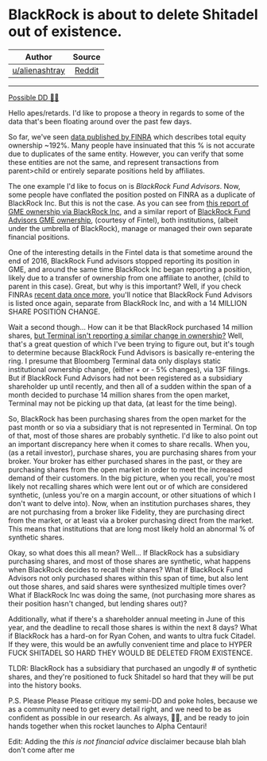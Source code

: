 BlackRock is about to delete Shitadel out of existence.
=======================================================

| Author      | Source | 
|  :----:     |    :----:   |        
| [u/alienashtray](https://www.reddit.com/user/alienashtray/) | [Reddit](https://www.reddit.com/r/Superstonk/comments/mp7zbn/blackrock_is_about_to_delete_shitadel_out_of/) |

---

[Possible DD 👨‍🔬](https://www.reddit.com/r/Superstonk/search?q=flair_name%3A%22Possible%20DD%20%F0%9F%91%A8%E2%80%8D%F0%9F%94%AC%22&restrict_sr=1)

Hello apes/retards. I'd like to propose a theory in regards to some of the data that's been floating around over the past few days.

So far, we've seen [data published by FINRA](https://i.redd.it/b8aqf56cvds61.jpg) which describes total equity ownership ~192%. Many people have insinuated that this % is not accurate due to duplicates of the same entity. However, you can verify that some these entities are not the same, and represent transactions from parent>child or entirely separate positions held by affiliates.

The one example I'd like to focus on is *BlackRock Fund Advisors*. Now, some people have conflated the position posted on FINRA as a duplicate of BlackRock Inc. But this is not the case. As you can see from [this report of GME ownership via BlackRock Inc](https://fintel.io/so/us/gme/blackrock), and a similar report of [BlackRock Fund Advisors GME ownership](https://fintel.io/so/us/gme/blackrock-fund-advisors), (courtesy of Fintel), both institutions, (albeit under the umbrella of BlackRock), manage or managed their own separate financial positions.

One of the interesting details in the Fintel data is that sometime around the end of 2016, BlackRock Fund advisors stopped reporting its position in GME, and around the same time BlackRock Inc began reporting a position, likely due to a transfer of ownership from one affiliate to another, (child to parent in this case). Great, but why is this important? Well, if you check FINRAs [recent data once more](https://i.redd.it/b8aqf56cvds61.jpg), you'll notice that BlackRock Fund Advisors is listed once again, separate from BlackRock Inc, and with a 14 MILLION SHARE POSITION CHANGE.

Wait a second though... How can it be that BlackRock purchased 14 million shares, [but Terminal isn't reporting a similar change in ownership?](https://preview.redd.it/1ez3uzt48ns61.jpg?width=1920&format=pjpg&auto=webp&s=de5743966cdc272a627a06e39a88a9d0367685d2) Well, that's a great question of which I've been trying to figure out, but it's tough to determine because BlackRock Fund Advisors is basically re-entering the ring. I presume that Bloomberg Terminal data only displays static institutional ownership change, (either + or - 5% changes), via 13F filings. But if BlackRock Fund Advisors had not been registered as a subsidiary shareholder up until recently, and then all of a sudden within the span of a month decided to purchase 14 million shares from the open market, Terminal may not be picking up that data, (at least for the time being).

So, BlackRock has been purchasing shares from the open market for the past month or so via a subsidiary that is not represented in Terminal. On top of that, most of those shares are probably synthetic. I'd like to also point out an important discrepancy here when it comes to share recalls. When you, (as a retail investor), purchase shares, you are purchasing shares from your broker. Your broker has either purchased shares in the past, or they are purchasing shares from the open market in order to meet the increased demand of their customers. In the big picture, when you recall, you're most likely not recalling shares which were lent out or of which are considered synthetic, (unless you're on a margin account, or other situations of which I don't want to delve into). Now, when an institution purchases shares, they are not purchasing from a broker like Fidelity, they are purchasing direct from the market, or at least via a broker purchasing direct from the market. This means that institutions that are long most likely hold an abnormal % of synthetic shares.

Okay, so what does this all mean? Well... If BlackRock has a subsidiary purchasing shares, and most of those shares are synthetic, what happens when BlackRock decides to recall their shares? What if BlackRock Fund Advisors not only purchased shares within this span of time, but also lent out those shares, and said shares were synthesized multiple times over? What if BlackRock Inc was doing the same, (not purchasing more shares as their position hasn't changed, but lending shares out)?

Additionally, what if there's a shareholder annual meeting in June of this year, and the deadline to recall those shares is within the next 8 days? What if BlackRock has a hard-on for Ryan Cohen, and wants to ultra fuck Citadel. If they were, this would be an awfully convenient time and place to HYPER FUCK SHITADEL SO HARD THEY WOULD BE DELETED FROM EXISTENCE.

TLDR: BlackRock has a subsidiary that purchased an ungodly # of synthetic shares, and they're positioned to fuck Shitadel so hard that they will be put into the history books.

P.S. Please Please Please critique my semi-DD and poke holes, because we as a community need to get every detail right, and we need to be as confident as possible in our research. As always, 💎✊, and be ready to join hands together when this rocket launches to Alpha Centauri!

Edit: Adding the *this is not financial advice* disclaimer because blah blah don't come after me
